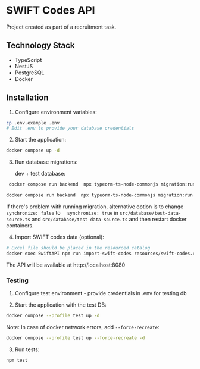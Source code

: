 # SWIFT Codes API

Project created as part of a recruitment task.

## Technology Stack

- TypeScript
- NestJS
- PostgreSQL
- Docker

## Installation

1. Configure environment variables:
```bash
cp .env.example .env
# Edit .env to provide your database credentials
```

2. Start the application:
```bash
docker compose up -d
```
3. Run database migrations:

    dev + test database: 
```bash
 docker compose run backend  npx typeorm-ts-node-commonjs migration:run -d src/database/data-source.ts
 ```

```bash
docker compose run backend  npx typeorm-ts-node-commonjs migration:run -d src/database/test-data-source.ts
```
If there's problem with running migration, alternative option is to change`  synchronize: false
` to `  synchronize: true` in `src/database/test-data-source.ts` and `src/database/test-data-source.ts` and then restart docker containers.

4. Import SWIFT codes data (optional):
```bash
# Excel file should be placed in the resourced catalog
docker exec SwiftAPI npm run import-swift-codes resources/swift-codes.xlsx
```

The API will be available at http://localhost:8080

### Testing

1. Configure test environment - provide credentials in .env for testing db

2. Start the application with the test DB:
```bash
docker compose --profile test up -d
```

Note: In case of docker network errors, add `--force-recreate`:
```bash
docker compose --profile test up --force-recreate -d
```
3. Run tests:
```
npm test
```


